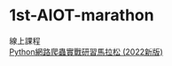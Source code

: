 # 1st-AIOT-marathon

線上課程<br>
[Python網路爬蟲實戰研習馬拉松 (2022新版)](https://www.cupoy.com/marathon/000001770588CD17000000026375706F795F72656C656173654355/intro)
